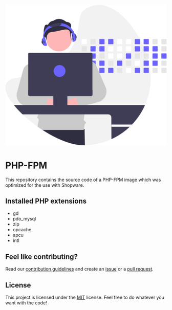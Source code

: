 <h1 align="center">
    <img src=".github/project-logo.svg" width="512px">
</h1>

# PHP-FPM

This repository contains the source code of a PHP-FPM image which was optimized for the use with Shopware.

## Installed PHP extensions

* gd
* pdo_mysql
* zip
* opcache
* apcu
* intl

## Feel like contributing?

Read our [contribution guidelines](CONTRIBUTING.md) and create
an [issue](https://github.com/sw-in-containers/project-template/issues/new/choose) or
a [pull request](https://github.com/sw-in-containers/project-template/compare).

## License

This project is licensed under the [MIT](LICENSE) license.
Feel free to do whatever you want with the code!
